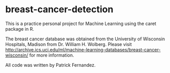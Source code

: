 # breast-cancer-detection
This is a practice personal project for Machine Learning using the caret package in R.

The breast cancer database was obtained from the University of Wisconsin Hospitals, Madison from Dr. William H. Wolberg. Please visit http://archive.ics.uci.edu/ml/machine-learning-databases/breast-cancer-wisconsin/ for more information.

All code was written by Patrick Fernandez.
